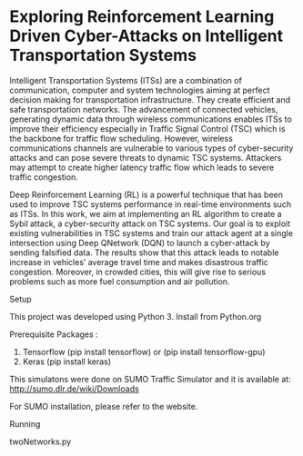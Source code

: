 # Exploring Reinforcement Learning Driven Cyber-Attacks on Intelligent Transportation Systems


Intelligent Transportation Systems (ITSs) are a combination of communication, computer and system technologies aiming at perfect decision making for transportation infrastructure. They create efficient and safe transportation networks. The advancement of connected vehicles, generating dynamic data through wireless communications enables ITSs to improve their efficiency especially in Traffic Signal Control (TSC) which is the backbone for traffic flow scheduling. However, wireless communications channels are vulnerable to various types of cyber-security attacks and can pose severe threats to dynamic TSC systems. Attackers may attempt to create higher latency traffic flow which leads to severe traffic congestion.

Deep Reinforcement Learning (RL) is a powerful technique that has been used to improve TSC systems performance in real-time environments such as ITSs. In this work, we aim at implementing an RL algorithm to create a Sybil attack, a cyber-security attack on TSC systems. Our goal is to exploit existing vulnerabilities in TSC systems and train our attack agent at a single intersection using Deep QNetwork (DQN) to launch a cyber-attack by sending falsified data. The results show that this attack leads to notable increase in vehicles’ average travel time and makes disastrous traffic congestion. Moreover, in crowded cities, this will give rise to serious problems such as more fuel consumption and air pollution.


Setup

This project was developed using Python 3. Install from Python.org


Prerequisite Packages :
1) Tensorflow (pip install tensorflow) or (pip install tensorflow-gpu)
2) Keras (pip install keras)



This simulatons were done on SUMO Traffic Simulator and it is available at: http://sumo.dlr.de/wiki/Downloads

For SUMO installation, please refer to the website.





Running

twoNetworks.py
